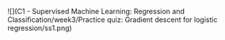 ![](C1 - Supervised Machine Learning: Regression and Classification/week3/Practice quiz: Gradient descent for logistic regression/ss1.png)